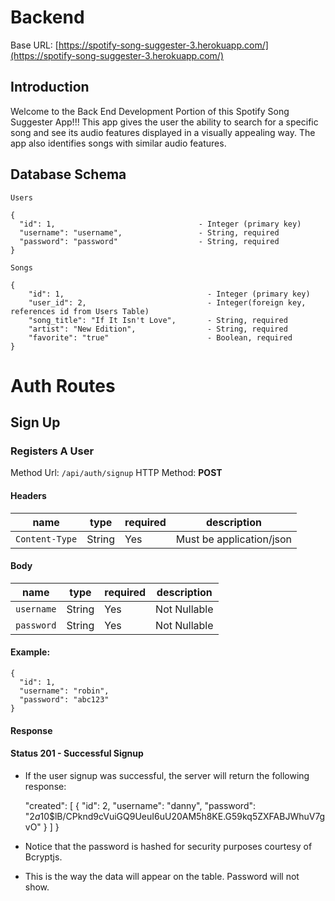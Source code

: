 # Backend

Base URL: [https://spotify-song-suggester-3.herokuapp.com/](https://spotify-song-suggester-3.herokuapp.com/)

## Introduction
Welcome to the Back End Development Portion of this Spotify Song Suggester App!!! 
This app gives the user the ability to search for a specific song and see its audio features displayed in a visually appealing way. The app also identifies songs with similar audio features.

## Database Schema

`Users`

```
{
  "id": 1,                                - Integer (primary key)
  "username": "username",                 - String, required
  "password": "password"                  - String, required 
}

```

`Songs`

```
{
    "id": 1,                                - Integer (primary key)
    "user_id": 2,                           - Integer(foreign key, references id from Users Table)
    "song_title": "If It Isn't Love",       - String, required
    "artist": "New Edition",                - String, required
    "favorite": "true"                      - Boolean, required
}

```

# Auth Routes

## Sign Up
### Registers A User
Method Url: ``` /api/auth/signup ```
HTTP Method: **POST**

#### Headers

| name           | type   | required | description              |
| -------------- | ------ | -------- | ------------------------ |
| `Content-Type` | String | Yes      | Must be application/json |

#### Body

| name        | type   | required | description    |
| ----------- | ------ | -------- | -------------- |
| `username`  | String | Yes      | Not Nullable   |
| `password`  | String | Yes      | Not Nullable   |


#### Example:

```
{
  "id": 1,                               
  "username": "robin",                
  "password": "abc123"                  
}

```

#### Response 

#### Status 201 - Successful Signup
- If the user signup was successful, the server will return the following  response:

    "created": [
        {
            "id": 2,
            "username": "danny",
            "password": "$2a$10$lB/CPknd9cVuiGQ9UeuI6uU20AM5h8KE.G59kq5ZXFABJWhuV7gvO"
        }
    ]
}

- Notice that the password is hashed for security purposes courtesy of Bcryptjs. 
- This is the way the data will appear on the table.  Password will not show.


